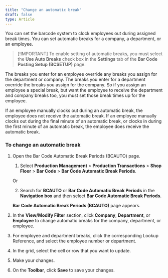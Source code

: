 ```yaml
---
title: "Change an automatic break"
draft: false
type: Article
---
```


You can set the barcode system to clock employees out during assigned break times. You can set automatic breaks for a company, a department, or an employee.

>[!IMPORTANT] To enable setting of automatic breaks, you must select the **Use Auto Breaks** check box in the **Settings** tab of the **Bar Code Posting Setup (BCSETUP)** page.

The breaks you enter for an employee override any breaks you assign for the department or company. The breaks you enter for a department override the breaks you assign for the company. So if you assign an employee a special break, but want the employee to receive the department and company breaks too, you must set those break times up for the employee.

If an employee manually clocks out during an automatic break, the employee does not receive the automatic break. If an employee manually clocks out during the final minute of an automatic break, or clocks in during the first minute of an automatic break, the employee does receive the automatic break.

### To change an automatic break

1. Open the Bar Code Automatic Break Periods (BCAUTO) page.

    1. Select **Production Management** > **Production Transactions** > **Shop Floor** > **Bar Code** > **Bar Code Automatic Break Periods**.

    Or

    2. Search for **BCAUTO** or **Bar Code Automatic Break Periods** in the **Navigation box** and then select **Bar Code Automatic Break Periods**.

    **Bar Code Automatic Break Periods (BCAUTO)** page appears.

2. In the **View/Modify Filter** section, click **Company**, **Department**, or **Employee** to change automatic breaks for the company, department, or employee.

3. For employee and department breaks, click the corresponding Lookup Reference, and select the employee number or department.

4. In the grid, select the cell or row that you want to update.

5. Make your changes.

6. On the **Toolbar**, click **Save** to save your changes.

​